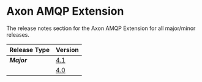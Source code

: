 # Axon AMQP Extension

The release notes section for the Axon AMQP Extension for all major/minor releases.

| Release Type | Version |
| :--- | :--- |
| _**Major**_ | [4.1](rn-amqp-major-releases.md#release-4-1) |
|  | [4.0](rn-amqp-major-releases.md#release-4-0) |
